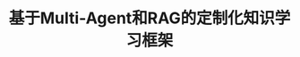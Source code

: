 ---
title: "基于Multi-Agent和RAG的定制化知识学习框架"
description: "运用多智能体（Multi-Agent）系统，针对长文本知识提炼与教学领域的问题提出解决方案。在信息爆炸时代背景下，为个人提供有效的知识提炼与学习工具，将长文本数据转化为知识精华，通过合理有效的教学方法促进知识理解。"
image: '/images/multi_agent.png'
demo: '/files/知识规划agent.mp4'
# code: 'https://github.com/yujie-jia/robot-nav'
slides: '/files/5_基于MultiAgent和RAG的定制化知识学习框架.pdf'
--- 